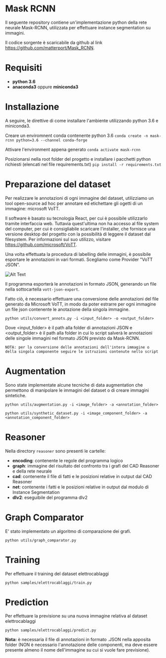 # Mask RCNN
Il seguente repository contiene un'implementazione python della rete neurale Mask-RCNN, utilizzata per effettuare 
instance segmentation su immagini.

Il codice sorgente è scaricabile da github al link https://github.com/matterport/Mask_RCNN.

# Requisiti
- **python 3.6**
- **anaconda3** oppure **miniconda3**

# Installazione
A seguire, le direttive di come installare l'ambiente utilizzando python 3.6 e miniconda3.

Creare un enviromnent conda contenente python 3.6
`conda create -n mask-rcnn python=3.6 --channel conda-forge`

Attivare l'environment appena generato
`conda activate mask-rcnn`

Posizionarsi nella root folder del progetto e installare i pacchetti python richiesti (elencati nel file requirements.txt)
`pip install -r requirements.txt`

# Preparazione del dataset
Per realizzare le annotazioni di ogni immagine del dataset, utilizziamo un tool open-source ad hoc per annotare ed etichettare gli ogetti di un immagine: microsoft VoTT. 

Il software è basato su tecnologia React, per cui è possibile utilizzarlo tramite interfaccia web. Tuttavia quest'ultima non ha accesso al file system del computer, per cui è consigliabile scaricare l'installer, che fornisce una versione desktop del progetto con la possibilità di leggere il dataset dal filesystem. Per informazioni sul suo utilizzo, visitare https://github.com/microsoft/VoTT.

Una volta effettuata la procedura di labelling delle immagini, è possibile esportare le annotazioni in vari formati. Scegliamo come Provider "VoTT JSON". 

![Alt Text](https://github.com/AlessandroQuarta/Mask_RCNN/tree/master/assets/vott_export_format.jpg)

Il programma esporterà le annotazioni in formato JSON, generando un file nella sottocartella `vott-json-export`.

Fatto ciò, è necessario effettuare una conversione delle annotazioni del file generato da Microsoft VoTT, in modo da poter estrarre per ogni immagine un file json contenente le anotazione della singola immagine.

`python utils/convert_annots.py -i <input_folder> -o <output_folder>`

Dove <input_folder> è il path alla folder di annotazioni JSON e <output_folder> è il path alla folder in cui lo script salverà le annotazioni delle singole immagini nel formato JSON previsto da Mask-RCNN.

`NOTA: per la conversione delle annotazioni dell'intera immagine o della singola componente seguire le istruzioni contenute nello script`

# Augmentation
Sono state implementate alcune tecniche di data augmentation che permettono di manipolare le immagini del dataset o di creare immagini sintetiche.

`python utils/augmentation.py -i <image_folder> -a <annotation_folder>`

`python utils/synthetic_dataset.py -i <image_component_folder> -a <annotation_component_folder>`

# Reasoner
Nella directory `reasoner` sono presenti le cartelle:

- **encoding**: contenente le regole del programma logico
- **graph**: immagine del risultato del confronto tra i grafi del CAD Reasoner e della rete neurale
- **cad**: contenente il file di fatti e le posizioni relative in output dal CAD Reasoner
- **net**: contenente i fatti e le posizioni relative in output dal modulo di Instance Segmentation
- **dlv2**: eseguibile del programma dlv2

# Graph Comparator
E' stato implementato un algoritmo di comparazione dei grafi.

`python utils/graph_comparator.py`

# Training
Per effettuare il training del dataset elettrocablaggi

`python samples/elettrocablaggi/train.py`

# Prediction
Per effettuare la previsione su una nuova immagine relativa al dataset elettrocablaggi

`python samples/elettrocablaggi/predict.py`

**Nota:** è necessaria il file di annotazioni in formato .JSON nella apposita folder (NON è necessario l'annotazione delle componenti, ma deve essere presente almeno il nome dell'immagine su cui si vuole fare previsione).

